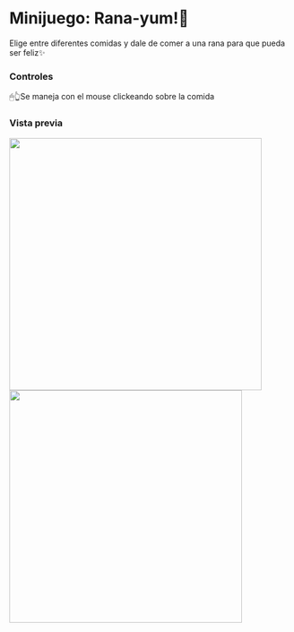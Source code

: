 # Minijuego: Rana-yum!🐸
<p>Elige entre diferentes comidas y dale de comer a una rana para que pueda ser feliz✨</p>
<h3>Controles</h3>
<p>🖱👆Se maneja con el mouse clickeando sobre la comida</p>
<h3>Vista previa</h3>
<img src="https://github.com/user-attachments/assets/4f0eb062-68aa-4cfc-932b-c2689125a78c" width="450"> <img src="https://github.com/user-attachments/assets/a159dbac-a916-4d80-81e8-813e6cd525aa" width="415">
